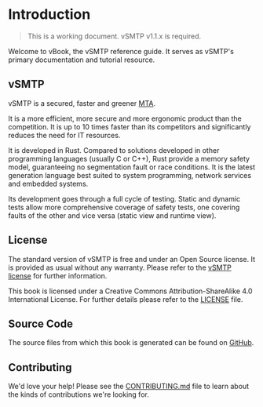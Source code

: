 # Introduction

> This is a working document. vSMTP v1.1.x is required.

Welcome to vBook, the vSMTP reference guide.
It serves as vSMTP's primary documentation and tutorial resource.

## vSMTP

vSMTP is a secured, faster and greener [MTA](./term/agent.md#mta-mail-transfer-agent).

It is a more efficient, more secure and more ergonomic product than the competition. It is up to 10 times faster than its competitors and significantly reduces the need for IT resources.

It is developed in Rust. Compared to solutions developed in other programming languages (usually C or C++), Rust provide a memory safety model, guaranteeing no segmentation fault or race conditions. It is the latest generation language best suited to system programming, network services and embedded systems.

Its development goes through a full cycle of testing. Static and dynamic tests allow more comprehensive coverage of safety tests, one covering faults of the other and vice versa (static view and runtime view).

## License

The standard version of vSMTP is free and under an Open Source license. It is provided as usual without any warranty. Please refer to the [vSMTP license][vSMTP LICENSE] for further information.

[vSMTP LICENSE]: https://github.com/viridIT/vSMTP/blob/main/LICENSE

This book is licensed under a Creative Commons Attribution-ShareAlike 4.0 International License. For further details please refer to the [LICENSE][License] file.

[License]: https://github.com/viridIT/vBook/blob/main/LICENSE

## Source Code

The source files from which this book is generated can be found on [GitHub][book].

[book]: https://github.com/viridIT/vBook

## Contributing

We'd love your help! Please see the [CONTRIBUTING.md][contrib] file to learn about the
kinds of contributions we're looking for.

[contrib]: https://github.com/viridIT/vBook/blob/main/CONTRIBUTING.md
